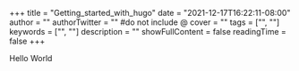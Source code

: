 +++
title = "Getting_started_with_hugo"
date = "2021-12-17T16:22:11-08:00"
author = ""
authorTwitter = "" #do not include @
cover = ""
tags = ["", ""]
keywords = ["", ""]
description = ""
showFullContent = false
readingTime = false
+++

Hello World
